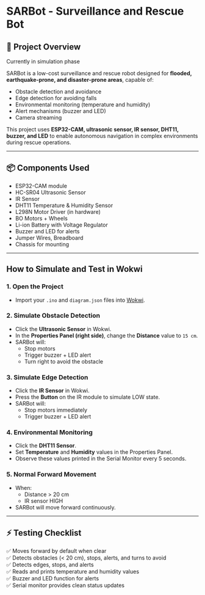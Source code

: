 
# SARBot - Surveillance and Rescue Bot

## 🚀 Project Overview

Currently in simulation phase

SARBot is a low-cost surveillance and rescue robot designed for **flooded, earthquake-prone, and disaster-prone areas**, capable of:

- Obstacle detection and avoidance
- Edge detection for avoiding falls
- Environmental monitoring (temperature and humidity)
- Alert mechanisms (buzzer and LED)
- Camera streaming 

This project uses **ESP32-CAM, ultrasonic sensor, IR sensor, DHT11, buzzer, and LED** to enable autonomous navigation in complex environments during rescue operations.

---

## 📦 Components Used

- ESP32-CAM module
- HC-SR04 Ultrasonic Sensor
- IR Sensor
- DHT11 Temperature & Humidity Sensor
- L298N Motor Driver (in hardware)
- BO Motors + Wheels
- Li-ion Battery with Voltage Regulator
- Buzzer and LED for alerts
- Jumper Wires, Breadboard
- Chassis for mounting

---


## How to Simulate and Test in Wokwi

### 1. Open the Project
- Import your `.ino` and `diagram.json` files into [Wokwi](https://wokwi.com).

### 2. Simulate Obstacle Detection
- Click the **Ultrasonic Sensor** in Wokwi.
- In the **Properties Panel (right side)**, change the **Distance** value to `15 cm`.
- SARBot will:
  - Stop motors
  - Trigger buzzer + LED alert
  - Turn right to avoid the obstacle

### 3. Simulate Edge Detection
- Click the **IR Sensor** in Wokwi.
- Press the **Button** on the IR module to simulate LOW state.
- SARBot will:
  - Stop motors immediately
  - Trigger buzzer + LED alert

### 4. Environmental Monitoring
- Click the **DHT11 Sensor**.
- Set **Temperature** and **Humidity** values in the Properties Panel.
- Observe these values printed in the Serial Monitor every 5 seconds.

### 5. Normal Forward Movement
- When:
  - Distance > 20 cm
  - IR sensor HIGH
- SARBot will move forward continuously.

---

## ⚡ Testing Checklist

✅ Moves forward by default when clear  
✅ Detects obstacles (< 20 cm), stops, alerts, and turns to avoid  
✅ Detects edges, stops, and alerts  
✅ Reads and prints temperature and humidity values  
✅ Buzzer and LED function for alerts  
✅ Serial monitor provides clean status updates

